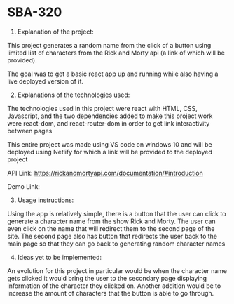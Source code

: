 # SBA-320
1. Explanation of the project:

This project generates a random name from the click of a button using limited list of characters from the Rick and Morty api (a link of which will be provided).

The goal was to get a basic react app up and running while also having a live deployed version of it.

2. Explanations of the technologies used:

The technologies used in this project were react with HTML, CSS, Javascript, and the two dependencies added to make this project work were react-dom, and react-router-dom in order to get link interactivity between pages

This entire project was made using VS code on windows 10 and will be deployed using Netlify for which a link will be provided to the deployed project

API Link: https://rickandmortyapi.com/documentation/#introduction

Demo Link:

3. Usage instructions:

Using the app is relatively simple, there is a button that the user can click to generate a character name from the show Rick and Morty. The user can even click on the name that will redirect them to the second page of the site. The second page also has button that redirects the user back to the main page so that they can go back to generating random character names

4. Ideas yet to be implemented:

An evolution for this project in particular would be when the character name gets clicked it would bring the user to the secondary page displaying information of the character they clicked on. Another addition would be to increase the amount of characters that the button is able to go through.